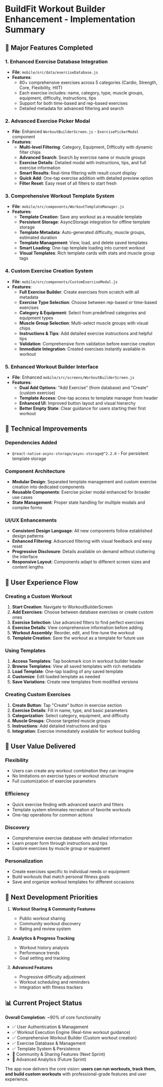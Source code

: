 # BuildFit Workout Builder Enhancement - Implementation Summary

## 🚀 Major Features Completed

### 1. Enhanced Exercise Database Integration
- **File**: `mobile/src/data/exerciseDatabase.js`
- **Features**:
  - 80+ comprehensive exercises across 5 categories (Cardio, Strength, Core, Flexibility, HIIT)
  - Each exercise includes: name, category, type, muscle groups, equipment, difficulty, instructions, tips
  - Support for both time-based and rep-based exercises
  - Detailed metadata for advanced filtering and search

### 2. Advanced Exercise Picker Modal
- **File**: Enhanced `WorkoutBuilderScreen.js` - `ExercisePickerModal` component
- **Features**:
  - **Multi-level Filtering**: Category, Equipment, Difficulty with dynamic filter chips
  - **Advanced Search**: Search by exercise name or muscle groups
  - **Exercise Details**: Detailed modal with instructions, tips, and full exercise information
  - **Smart Results**: Real-time filtering with result count display
  - **Quick Add**: One-tap exercise addition with detailed preview option
  - **Filter Reset**: Easy reset of all filters to start fresh

### 3. Comprehensive Workout Template System
- **File**: `mobile/src/components/WorkoutTemplateManager.js`
- **Features**:
  - **Template Creation**: Save any workout as a reusable template
  - **Persistent Storage**: AsyncStorage integration for offline template storage
  - **Template Metadata**: Auto-generated difficulty, muscle groups, estimated duration
  - **Template Management**: View, load, and delete saved templates
  - **Smart Loading**: One-tap template loading into current workout
  - **Visual Templates**: Rich template cards with stats and muscle group tags

### 4. Custom Exercise Creation System
- **File**: `mobile/src/components/CustomExerciseModal.js`
- **Features**:
  - **Full Exercise Builder**: Create exercises from scratch with all metadata
  - **Exercise Type Selection**: Choose between rep-based or time-based exercises
  - **Category & Equipment**: Select from predefined categories and equipment types
  - **Muscle Group Selection**: Multi-select muscle groups with visual chips
  - **Instructions & Tips**: Add detailed exercise instructions and helpful tips
  - **Validation**: Comprehensive form validation before exercise creation
  - **Immediate Integration**: Created exercises instantly available in workout

### 5. Enhanced Workout Builder Interface
- **File**: Enhanced `mobile/src/screens/WorkoutBuilderScreen.js`
- **Features**:
  - **Dual Add Options**: "Add Exercise" (from database) and "Create" (custom exercise)
  - **Template Access**: One-tap access to template manager from header
  - **Enhanced UI**: Improved button layout and visual hierarchy
  - **Better Empty State**: Clear guidance for users starting their first workout

## 🔧 Technical Improvements

### Dependencies Added
- `@react-native-async-storage/async-storage@^2.2.0` - For persistent template storage

### Component Architecture
- **Modular Design**: Separated template management and custom exercise creation into dedicated components
- **Reusable Components**: Exercise picker modal enhanced for broader use cases
- **State Management**: Proper state handling for multiple modals and complex forms

### UI/UX Enhancements
- **Consistent Design Language**: All new components follow established design patterns
- **Enhanced Filtering**: Advanced filtering with visual feedback and easy reset
- **Progressive Disclosure**: Details available on demand without cluttering the interface
- **Responsive Layout**: Components adapt to different screen sizes and content lengths

## 📱 User Experience Flow

### Creating a Custom Workout
1. **Start Creation**: Navigate to WorkoutBuilderScreen
2. **Add Exercises**: Choose between database exercises or create custom ones
3. **Exercise Selection**: Use advanced filters to find perfect exercises
4. **Exercise Details**: View comprehensive information before adding
5. **Workout Assembly**: Reorder, edit, and fine-tune the workout
6. **Template Creation**: Save the workout as a template for future use

### Using Templates
1. **Access Templates**: Tap bookmark icon in workout builder header
2. **Browse Templates**: View all saved templates with rich metadata
3. **Load Template**: One-tap loading of any saved template
4. **Customize**: Edit loaded template as needed
5. **Save Variations**: Create new templates from modified versions

### Creating Custom Exercises
1. **Create Button**: Tap "Create" button in exercise section
2. **Exercise Details**: Fill in name, type, and basic parameters
3. **Categorization**: Select category, equipment, and difficulty
4. **Muscle Groups**: Choose targeted muscle groups
5. **Instructions**: Add detailed instructions and tips
6. **Integration**: Exercise immediately available for workout building

## 🎯 User Value Delivered

### Flexibility
- Users can create any workout combination they can imagine
- No limitations on exercise types or workout structure
- Full customization of exercise parameters

### Efficiency
- Quick exercise finding with advanced search and filters
- Template system eliminates recreation of favorite workouts
- One-tap operations for common actions

### Discovery
- Comprehensive exercise database with detailed information
- Learn proper form through instructions and tips
- Explore exercises by muscle group or equipment

### Personalization
- Create exercises specific to individual needs or equipment
- Build workouts that match personal fitness goals
- Save and organize workout templates for different occasions

## 🔄 Next Development Priorities

1. **Workout Sharing & Community Features**
   - Public workout sharing
   - Community workout discovery
   - Rating and review system

2. **Analytics & Progress Tracking**
   - Workout history analysis
   - Performance trends
   - Goal setting and tracking

3. **Advanced Features**
   - Progressive difficulty adjustment
   - Workout scheduling and reminders
   - Integration with fitness trackers

## 📊 Current Project Status

**Overall Completion**: ~90% of core functionality
- ✅ User Authentication & Management
- ✅ Workout Execution Engine (Real-time workout guidance)
- ✅ Comprehensive Workout Builder (Custom workout creation)
- ✅ Exercise Database & Management
- ✅ Template System & Persistence
- 🔄 Community & Sharing Features (Next Sprint)
- 🔄 Advanced Analytics (Future Sprint)

The app now delivers the core vision: **users can run workouts, track them, and build custom workouts** with professional-grade features and user experience.
